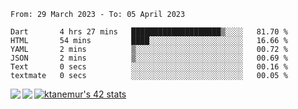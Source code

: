 <!--START_SECTION:waka-->

```text
From: 29 March 2023 - To: 05 April 2023

Dart       4 hrs 27 mins   ████████████████████▒░░░░   81.70 %
HTML       54 mins         ████░░░░░░░░░░░░░░░░░░░░░   16.66 %
YAML       2 mins          ▒░░░░░░░░░░░░░░░░░░░░░░░░   00.72 %
JSON       2 mins          ▒░░░░░░░░░░░░░░░░░░░░░░░░   00.69 %
Text       0 secs          ░░░░░░░░░░░░░░░░░░░░░░░░░   00.16 %
textmate   0 secs          ░░░░░░░░░░░░░░░░░░░░░░░░░   00.05 %
```

<!--END_SECTION:waka-->
<a href="https://github.com/anuraghazra/github-readme-stats">
  <img align="left" src="https://github-readme-stats.vercel.app/api?username=Tanesan&count_private=true&show_icons=true" />
<img align="left" src="https://github-readme-stats.vercel.app/api/top-langs/?username=Tanesan" />
</a>

[![ktanemur's 42 stats](https://badge42.vercel.app/api/v2/cl1wslf6s002109l771rng2w8/stats?cursusId=21&coalitionId=62)](https://github.com/JaeSeoKim/badge42)
